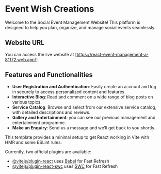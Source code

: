 # Event Wish Creations

Welcome to the Social Event Management Website! This platform is designed to help you plan, organize, and manage social events seamlessly.

## Website URL

You can access the live website at [https://react-event-management-a-81172.web.app/]

## Features and Functionalities

- **User Registration and Authentication**: Easily create an account and log in securely to access personalized content and features.
- **Interactive Blog**: Read and comment on a wide range of blog posts on various topics.
- **Service Catalog**: Browse and select from our extensive service catalog, with detailed descriptions and reviews.
- **Gallery and Entertainment**: you can see our previous management and entertainment programme.
- **Make an Enquiry**: Send us a message and we’ll get back to you shortly.



This template provides a minimal setup to get React working in Vite with HMR and some ESLint rules.

Currently, two official plugins are available:

- [@vitejs/plugin-react](https://github.com/vitejs/vite-plugin-react/blob/main/packages/plugin-react/README.md) uses [Babel](https://babeljs.io/) for Fast Refresh
- [@vitejs/plugin-react-swc](https://github.com/vitejs/vite-plugin-react-swc) uses [SWC](https://swc.rs/) for Fast Refresh
